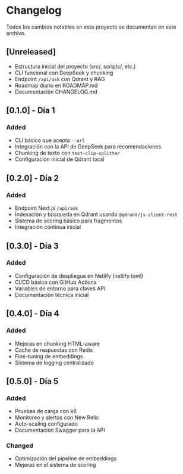 # Changelog

Todos los cambios notables en este proyecto se documentan en este archivo.

## [Unreleased]
- Estructura inicial del proyecto (src/, scripts/, etc.)
- CLI funcional con DeepSeek y chunking
- Endpoint `/api/ask` con Qdrant y RAG
- Roadmap diario en ROADMAP.md
- Documentación CHANGELOG.md

## [0.1.0] - Día 1
### Added
- CLI básico que acepta `--url`
- Integración con la API de DeepSeek para recomendaciones
- Chunking de texto con `text-clip-splitter`
- Configuración inicial de Qdrant local

## [0.2.0] - Día 2
### Added
- Endpoint Next.js `/api/ask`
- Indexación y búsqueda en Qdrant usando `@qdrant/js-client-rest`
- Sistema de scoring básico para fragmentos
- Integración continua inicial

## [0.3.0] - Día 3
### Added
- Configuración de despliegue en Netlify (netlify.toml)
- CI/CD básico con GitHub Actions
- Variables de entorno para claves API
- Documentación técnica inicial

## [0.4.0] - Día 4
### Added
- Mejoras en chunking HTML-aware
- Cache de respuestas con Redis
- Fine-tuning de embeddings
- Sistema de logging centralizado

## [0.5.0] - Día 5
### Added
- Pruebas de carga con k6
- Monitoreo y alertas con New Relic
- Auto-scaling configurado
- Documentación Swagger para la API

### Changed
- Optimización del pipeline de embeddings
- Mejoras en el sistema de scoring
